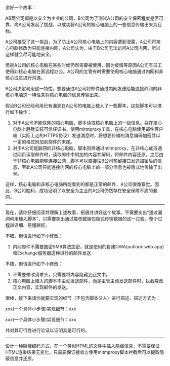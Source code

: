 <!--
 * @Author: LetMeFly
 * @Date: 2025-03-17 10:05:55
 * @LastEditors: LetMeFly.xyz
 * @LastEditTime: 2025-03-20 23:09:31
-->
讲好一个故事：

AB两公司都是以安全为主业的公司，B公司为了测试A公司的安全保密程度是否可靠，向A公司发起了挑战，以成功将A公司的核心电脑上的一些信息传输出来为目标。

A公司接受了这一挑战，为了防止A公司核心电脑上的内容遭到泄露，A公司将核心电脑修改为只能连接内网，A公司认为，由于B公司无法访问A公司内网，所以这样就会尽可能地安全。

但是A公司的核心电脑在某些时候仍然需要被使用，因为疫情等原因A公司有员工使用非核心电脑在家远程办公。A公司的主管有时需要使用核心电脑通过内网和非核心成员进行沟通。

B公司决定利用这一特性，想要通过A公司将邮件通过内网发送给能连接外网的非核心电脑这一特性来将核心电脑的信息传输出来。

假设B公司已经利用已有漏洞在A公司的电脑上植入了一些脚本，这些脚本可以进行如下操作：

1. 对于A公司不能联网的核心电脑，脚本读取核心电脑上的一些信息。并在核心电脑上静默安装可信任证书，使用mitmproxy工具，在核心电脑使用邮件客户端（实际上走的HTTPS协议）发送消息时，将想要传输的消息编码加密并以一定的格式附加到邮件的末尾。
2. 对于A公司能联网的非核心电脑，脚本同样通过mitmproxy，在非核心成员通过网页读取邮件时，读取邮件中附加的内容并解码，将邮件内容还原。之后由于非核心电脑能够连接公网，脚本可以直接往B公司预留接口发送加密后的信息，至此A公司只能连接内网的核心电脑上的一部分信息也被隐式地传输了出来。

这样，核心电脑和非核心电脑所能看到的都是正常的邮件，A公司很难察觉。因此，B公司胜利，成功证明了以安全为主业的A公司仍然存在安全保障不周的漏洞。

---

现在，请你仔细阅读并理解上述故事，拓展并讲好这个故事。不需要突出“通过漏洞利用植入脚本”，只需要突出通过篡改数据包隐式传输数据的这一过程。整个过程越详细、易懂越好。


不错，但请进行如下小修改：

1. 内网邮件不需要国密SM9算法加密，就是使用的自建OWA(outlook web app)和Exchange服务器这种进行的邮件发送

不错，但请进行如下小修改：

1. 不需要修改请求头，只需要将内容隐藏到正文中。
2. 核心电脑上植入的脚本不主动发送邮件，而是主管主动发送邮件时，拦截篡改正文内容，实现邮件的发送。


很棒，接下来请你就要实现的细节（不包含脚本注入）进行描述。描述方式为：

xxx(一个具体小步骤)实现细节：xxx

xxx(一个具体小步骤)实现细节：xxx

并对其可行性进行论证以证明其是可行的。

---

设计一种隐蔽编码方式，在一个类似HTML的文件中插入隐藏信息，不需要保证HTML渲染结果无变化，只需要保证接收方使用mitmproxy脚本拦截后可以提取隐蔽信息并还原。
